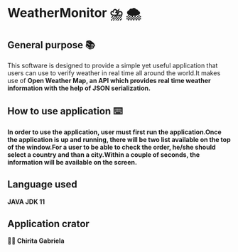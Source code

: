 # WeatherMonitor :cloud_with_lightning_and_rain: :cloud_with_snow:


## General purpose :books:
This software is designed to provide a simple yet useful application that users can use
to verify weather in real time all around the world.It makes use of <strong>Open Weather Map<strong/>,
an API which provides real time weather information with the help of JSON serialization.
  
## How to use application :keyboard:
In order to use the application, user must first run the application.Once the application
is up and running, there will be two list available on the top of the window.For a user to
be able to check the order, he/she should select a country and than a city.Within a couple of
seconds, the information will be available on the screen.

## Language used
JAVA JDK 11

## Application crator
:woman_student: Chirita Gabriela
